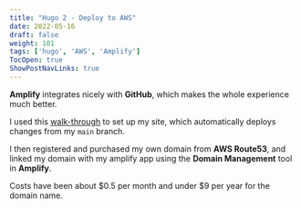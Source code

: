 ```yaml
---
title: "Hugo 2 - Deploy to AWS"
date: 2022-05-16
draft: false
weight: 101
tags: ['hugo', 'AWS', 'Amplify']
TocOpen: true
ShowPostNavLinks: true
---
```


**Amplify** integrates nicely with **GitHub**, which makes the whole
experience much better. 

I used this [walk-through](https://gohugo.io/hosting-and-deployment/hosting-on-aws-amplify/) to set up my site, which automatically
deploys changes from my `main` branch.

I then registered and purchased my own domain from **AWS Route53**, and linked my domain with my amplify app using the 
**Domain Management** tool in **Amplify**.

Costs have been about $0.5 per month and under $9 per year for the domain name.
